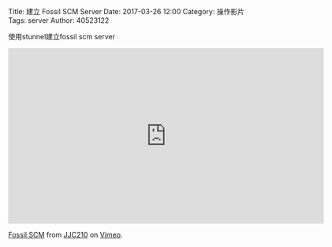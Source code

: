 Title: 建立 Fossil SCM Server
Date: 2017-03-26 12:00
Category: 操作影片
Tags: server
Author: 40523122

使用stunnel建立fossil scm server

<!-- PELICAN_END_SUMMARY -->

<iframe src="https://player.vimeo.com/video/214970220" width="640" height="357" frameborder="0" webkitallowfullscreen mozallowfullscreen allowfullscreen></iframe>
<p><a href="https://vimeo.com/214970220">Fossil SCM</a> from <a href="https://vimeo.com/user58912544">JJC210</a> on <a href="https://vimeo.com">Vimeo</a>.</p>